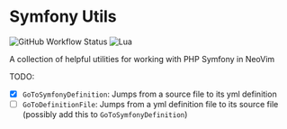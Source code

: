 # Symfony Utils

![GitHub Workflow Status](https://img.shields.io/github/actions/workflow/status/ellisonleao/nvim-plugin-template/lint-test.yml?branch=main&style=for-the-badge)
![Lua](https://img.shields.io/badge/Made%20with%20Lua-blueviolet.svg?style=for-the-badge&logo=lua)

A collection of helpful utilities for working with PHP Symfony in NeoVim

TODO:
- [x] `GoToSymfonyDefinition`: Jumps from a source file to its yml definition
- [ ] `GoToDefinitionFile`: Jumps from a yml definition file to its source file (possibly add this to `GoToSymfonyDefinition`)
